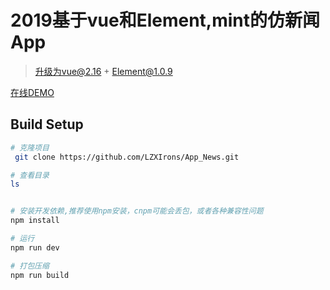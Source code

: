 # 2019基于vue和Element,mint的仿新闻App
> 升级为vue@2.16 + Element@1.0.9

[在线DEMO](http://test.yule1684.com:88)
## Build Setup

``` bash
# 克隆项目 
 git clone https://github.com/LZXIrons/App_News.git

# 查看目录
ls


# 安装开发依赖,推荐使用npm安装，cnpm可能会丢包，或者各种兼容性问题
npm install

# 运行
npm run dev

# 打包压缩
npm run build
```

